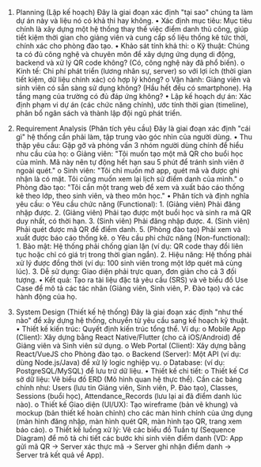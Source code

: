 1. Planning (Lập kế hoạch)
   Đây là giai đoạn xác định "tại sao" chúng ta làm dự án này và liệu nó có khả thi hay không.
   • Xác định mục tiêu: Mục tiêu chính là xây dựng một hệ thống thay thế việc điểm danh thủ công, giúp tiết kiệm thời gian cho giảng viên và cung cấp số liệu thống kê tức thời, chính xác cho phòng đào tạo.
   • Khảo sát tính khả thi:
    o Kỹ thuật: Chúng ta có đủ công nghệ và chuyên môn để xây dựng ứng dụng di động, backend và xử lý QR code không? (Có, công nghệ này đã phổ biến).
    o Kinh tế: Chi phí phát triển (lương nhân sự, server) so với lợi ích (thời gian tiết kiệm, dữ liệu chính xác) có hợp lý không?
    o Vận hành: Giảng viên và sinh viên có sẵn sàng sử dụng không? (Hầu hết đều có smartphone). Hạ tầng mạng của trường có đủ đáp ứng không?
   • Lập kế hoạch dự án: Xác định phạm vi dự án (các chức năng chính), ước tính thời gian (timeline), phân bổ ngân sách và thành lập đội ngũ phát triển.

2. Requirement Analysis (Phân tích yêu cầu)
   Đây là giai đoạn xác định "cái gì" hệ thống cần phải làm, tập trung vào góc nhìn của người dùng.
   • Thu thập yêu cầu: Gặp gỡ và phỏng vấn 3 nhóm người dùng chính để hiểu nhu cầu của họ:
    o Giảng viên: "Tôi muốn tạo một mã QR cho buổi học của mình. Mã này nên tự động hết hạn sau 5 phút để tránh sinh viên ở ngoài quét."
    o Sinh viên: "Tôi chỉ muốn mở app, quét mã và được ghi nhận là có mặt. Tôi cũng muốn xem lại lịch sử điểm danh của mình."
    o Phòng đào tạo: "Tôi cần một trang web để xem và xuất báo cáo thống kê theo lớp, theo sinh viên, và theo môn học."
   • Phân tích và định nghĩa yêu cầu:
    o Yêu cầu chức năng (Functional): 1. (Giảng viên) Phải đăng nhập được. 2. (Giảng viên) Phải tạo được một buổi học và sinh ra mã QR duy nhất, có thời hạn. 3. (Sinh viên) Phải đăng nhập được. 4. (Sinh viên) Phải quét được mã QR để điểm danh. 5. (Phòng đào tạo) Phải xem và xuất được báo cáo thống kê.
    o Yêu cầu phi chức năng (Non-functional): 1. Bảo mật: Hệ thống phải chống gian lận (ví dụ: QR code thay đổi liên tục hoặc chỉ có giá trị trong thời gian ngắn). 2. Hiệu năng: Hệ thống phải xử lý được đồng thời (ví dụ: 100 sinh viên trong một lớp quét mã cùng lúc). 3. Dễ sử dụng: Giao diện phải trực quan, đơn giản cho cả 3 đối tượng.
   • Kết quả: Tạo ra tài liệu đặc tả yêu cầu (SRS) và vẽ biểu đồ Use Case để mô tả các tác nhân (Giảng viên, Sinh viên, P. Đào tạo) và các hành động của họ.

3. System Design (Thiết kế hệ thống)
   Đây là giai đoạn xác định "như thế nào" để xây dựng hệ thống, chuyển từ yêu cầu sang kế hoạch kỹ thuật.
   • Thiết kế kiến trúc: Quyết định kiến trúc tổng thể. Ví dụ:
    o Mobile App (Client): Xây dựng bằng React Native/Flutter (cho cả iOS/Android) để Giảng viên và Sinh viên sử dụng.
    o Web Portal (Client): Xây dựng bằng React/VueJS cho Phòng đào tạo.
    o Backend (Server): Một API (ví dụ: dùng Node.js/Java) để xử lý logic nghiệp vụ.
    o Database: (ví dụ: PostgreSQL/MySQL) để lưu trữ dữ liệu.
   • Thiết kế chi tiết:
    o Thiết kế Cơ sở dữ liệu: Vẽ biểu đồ ERD (Mô hình quan hệ thực thể). Cần các bảng chính như: Users (lưu tin Giảng viên, Sinh viên, P. Đào tạo), Classes, Sessions (buổi học), Attendance_Records (lưu lại ai đã điểm danh lúc nào).
    o Thiết kế Giao diện (UI/UX): Tạo wireframe (bản vẽ khung) và mockup (bản thiết kế hoàn chỉnh) cho các màn hình chính của ứng dụng (màn hình đăng nhập, màn hình quét QR, màn hình tạo QR, trang xem báo cáo).
    o Thiết kế luồng xử lý: Vẽ các biểu đồ Tuần tự (Sequence Diagram) để mô tả chi tiết các bước khi sinh viên điểm danh (VD: App gửi mã QR -> Server xác thực mã -> Server ghi nhận điểm danh -> Server trả kết quả về App).
